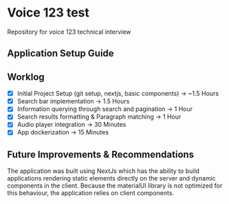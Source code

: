 
# Voice 123 test
Repository for voice 123 technical interview

## Application Setup Guide


## Worklog
- [x] Initial Project Setup (git setup, nextjs, basic components) -> ~1.5 Hours
- [x] Search bar implementation -> 1.5 Hours
- [x] Information querying through search and pagination -> 1 Hour
- [x] Search results formatting & Paragraph matching -> 1 Hour
- [x] Audio player integration -> 30 Minutes
- [x] App dockerization -> 15 Minutes

## Future Improvements & Recommendations
The application was built using NextJs which has the ability to build applications rendering static elements directly on the server and dynamic components in the client. Because the materialUI library is not optimized for this behaviour, the application relies on client components. 
